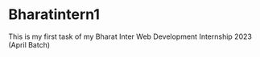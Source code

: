 # Bharatintern1
This is my first task of my Bharat Inter Web Development Internship 2023 (April Batch)
